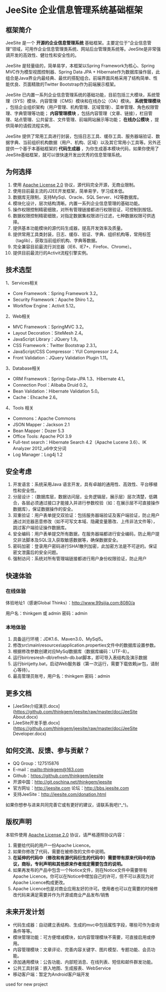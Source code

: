# JeeSite 企业信息管理系统基础框架

## 框架简介

JeeSite 是一个 **开源的企业信息管理系统** 基础框架。主要定位于“企业信息管理”领域，可用作企业信息管理类系统、网站后台管理类系统等。JeeSite是非常强调开发的高效性、健壮性和安全性的。

JeeSite 是轻量级的，简单易学，本框架以Spring Framework为核心、Spring MVC作为模型视图控制器、Spring Data JPA + Hibernate作为数据库操作层，此组合是Java界业内最经典、最优的搭配组合。前端界面风格采用了结构简单、性能优良、页面精致的Twitter Bootstrap作为前端展示框架。

JeeSite 已内置一系列企业信息管理系统的基础功能，目前包括三大模块，系统管理（SYS）模块、内容管理（CMS）模块和在线办公（OA）模块。 **系统管理模块** ，包括企业组织架构（用户管理、机构管理、区域管理）、菜单管理、角色权限管理、字典管理等功能； **内容管理模块** ，包括内容管理（文章、链接），栏目管理、站点管理、公共留言、文件管理、前端网站展示等功能； **在线办公模块** ，提供简单的请假流程实例。

JeeSite 提供了常用工具进行封装，包括日志工具、缓存工具、服务器端验证、数据字典、当前组织机构数据（用户、机构、区域）以及其它常用小工具等。另外还提供一个基于本基础框架的 **代码生成器** ，为你生成基本模块代码，如果你使用了JeeSite基础框架，就可以很快速开发出优秀的信息管理系统。

## 为何选择

1. 使用 [Apache License 2.0](http://www.apache.org/licenses/LICENSE-2.0) 协议，源代码完全开源，无商业限制。
2. 使用目前最主流的J2EE开发框架，简单易学，学习成本低。
3. 数据库无限制，支持MySql、Oracle、SQL Server、H2等数据库。
4. 模块化设计，层次结构清晰。内置一系列企业信息管理的基础功能。
5. 操作权限控制精密细致，对所有管理链接都进行权限验证，可控制到按钮。
6. 数据权限控制精密细致，对指定数据集权限进行过滤，七种数据权限可供选择。
7. 提供基本功能模块的源代码生成器，提高开发效率及质量。
8. 提供常用工具类封装，日志、缓存、验证、字典、组织机构等，常用标签（taglib），获取当前组织机构、字典等数据。
9. 完全兼容目前最流行浏览器（IE6、IE7+、Firefox、Chrome）。
10. 提供目前最流行的Activit流程引擎实例。

## 技术选型

1、Services相关

* Core Framework：Spring Framework 3.2。
* Security Framework：Apache Shiro 1.2。
* Workflow Engine：Activit 5.12。

2、Web相关

* MVC Framework：SpringMVC 3.2。
* Layout Decoration：SiteMesh 2.4。
* JavaScript Library：JQuery 1.9。
* CSS Framework：Twitter Bootstrap 2.3.1。
* JavaScript/CSS Compressor：YUI Compressor 2.4。
* Front Validation：JQuery Validation Plugin 1.11。

3、Database相关

* ORM Framework：Spring-Data-JPA 1.3、Hibernate 4.1。
* Connection Pool：Alibaba Druid 0.2。
* Bean Validation：Hibernate Validation 5.0。
* Cache：Ehcache 2.6。

4、Tools 相关

* Commons：Apache Commons
* JSON Mapper：Jackson 2.1
* Bean Mapper：Dozer 5.3
* Office Tools: Apache POI 3.9
* Full-text search：Hibernate Search 4.2（Apache Lucene 3.6）、IK Analyzer 2012_u6中文分词
* Log Manager：Log4j 1.2

## 安全考虑

1. 开发语言：系统采用Java 语言开发，具有卓越的通用性、高效性、平台移植性和安全性。
2. 分层设计：（数据库层，数据访问层，业务逻辑层，展示层）层次清楚，低耦合，各层必须通过接口才能接入并进行参数校验（如：在展示层不可直接操作数据库），保证数据操作的安全。
3. 双重验证：用户表单提交双验证：包括服务器端验证及客户端验证，防止用户通过浏览器恶意修改（如不可写文本域、隐藏变量篡改、上传非法文件等），跳过客户端验证操作数据库。
4. 安全编码：用户表单提交所有数据，在服务器端都进行安全编码，防止用户提交非法脚本及SQL注入获取敏感数据等，确保数据安全。
5. 密码加密：登录用户密码进行SHA1散列加密，此加密方法是不可逆的。保证密文泄露后的安全问题。
6. 强制访问：系统对所有管理端链接都进行用户身份权限验证，防止用户

## 快速体验

### 在线体验

体验地址1（感谢Global Thinks）：<http://www.99sijia.com:8080/a> 

用户名：thinkgem 或 admin    密码：admin

### 本地体验

1. 具备运行环境：JDK1.6、Maven3.0、MySql5。
2. 修改src\main\resources\application.properties文件中的数据库设置参数。
3. 根据修改参数创建对应MySql数据库（数据库编码：UTF-8）。
4. 运行bin\resresh-db\refresh-db.bat脚本，即可导入表结构及演示数据
5. 运行bin\jetty.bat，启动Web服务器（第一次运行，需要下载依赖jar包，请耐心等待）。
6. 最高管理员账号，用户名：thinkgem 密码：admin

## 更多文档

* [JeeSite介绍演示.docx](https://github.com/thinkgem/jeesite/raw/master/doc/JeeSite About.docx)
* [JeeSite开发手册.docx](https://github.com/thinkgem/jeesite/raw/master/doc/JeeSite Developer.docx)

## 如何交流、反馈、参与贡献？

* QQ Group：127515876
* E-mail：<mailto:thinkgem@163.com>
* Github：<https://github.com/thinkgem/jeesite>
* 开源中国：<http://git.oschina.net/thinkgem/jeesite>
* 官方网址：<http://jeesite.com>  论坛：<http://bbs.jeesite.com>
* 支持JeeSite：<http://jeesite.com/donation.html>

如果你想参与进来共同完善它或有更好的建议，请联系我吧(^_^)。

## 版权声明

本软件使用 [Apache License 2.0](http://www.apache.org/licenses/LICENSE-2.0) 协议，请严格遵照协议内容：

1. 需要给代码的用户一份Apache Licence。
2. 如果你修改了代码，需要在被修改的文件中说明。
3. **在延伸的代码中（修改和有源代码衍生的代码中）需要带有原来代码中的协议，商标，专利声明和其他原来作者规定需要包含的说明。**
4. 如果再发布的产品中包含一个Notice文件，则在Notice文件中需要带有Apache Licence。你可以在Notice中增加自己的许可，但不可以表现为对Apache Licence构成更改。
3. Apache Licence也是对商业应用友好的许可。使用者也可以在需要的时候修改代码来满足需要并作为开源或商业产品发布/销售

## 未来开发计划

* 代码生成器：自动建立表结构、生成的mvc中包括属性字段，哪些可作为查询条件等等。
* 模块管理功能：可方便增减模块，如内容管理模块不需要，可直接启用或停用。
* 内容管理模块：文章评论、完善内容关键字、图片模型、专题功能、会员功能。
* 添加通用模块：公告功能、内部短消息、在线列表、短信和邮件群发功能。
* 公共工具封装：嵌入地图、生成报表、WebService
* 移动客户端：暂定为Android客户端开发

used for new project 
